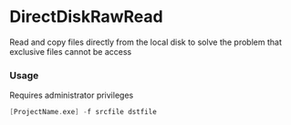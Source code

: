 # DirectDiskRawRead
Read and copy files directly from the local disk to solve the problem that exclusive files cannot be access

### Usage

Requires administrator privileges

```cpp
[ProjectName.exe] -f srcfile dstfile
```


